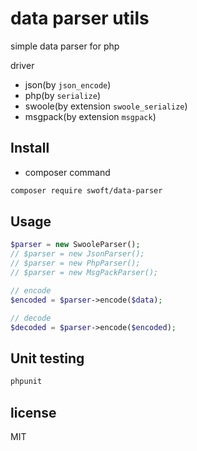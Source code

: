 # data parser utils

simple data parser for php

driver

- json(by `json_encode`)
- php(by `serialize`)
- swoole(by extension `swoole_serialize`)
- msgpack(by extension `msgpack`)

## Install

- composer command

```bash
composer require swoft/data-parser
```

## Usage

```php
$parser = new SwooleParser();
// $parser = new JsonParser();
// $parser = new PhpParser();
// $parser = new MsgPackParser();

// encode
$encoded = $parser->encode($data);

// decode
$decoded = $parser->encode($encoded);
```

## Unit testing

```bash
phpunit 
```

## license

MIT
